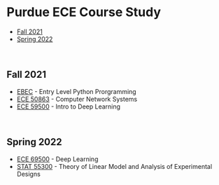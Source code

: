 # Purdue ECE Course Study
* [Fall 2021](#Fall-2021)
* [Spring 2022](#Spring-2022)

<br />

## Fall 2021
* [EBEC](https://github.com/yylou/purdue-ece/tree/main/EBEC-Python) - Entry Level Python Prorgramming  
* [ECE 50863](https://github.com/yylou/purdue-ece/tree/main/ECE-50863) - Computer Network Systems  
* [ECE 59500](https://github.com/yylou/purdue-ece/tree/main/ECE-59500) - Intro to Deep Learning  

<br />

## Spring 2022
* [ECE 69500](https://github.com/yylou/purdue-ece/tree/main/ECE-69500-DL) - Deep Learning
* [STAT 55300](https://github.com/yylou/purdue-ece/tree/main/STAT-55300) - Theory of Linear Model and Analysis of Experimental Designs
